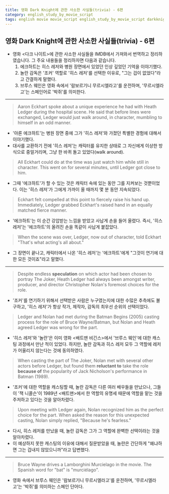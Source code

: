 ```yaml
---
title: 영화 Dark Knight에 관한 사소한 사실들(trivia) - 6편
category: english_study_by_movie_script
tags: english movie movie_script english_study_by_movie_script darkknight
---
```


## 영화 Dark Knight에 관한 사소한 사실들(trivia) - 6편

- 영화 <다크 나이트>에 관한 사소한 사실들을 IMDB에서 가져와서 번역하고 정리하였습니다. 그 주요 내용들을 정리하자면 다음과 같습니다.
  1. 에크하트는 히스 레저와 병원 장면에서 있었던 인상 깊었던 기억을 이야기했다.
  2. 놀란 감독은 '조커' 역할로 '히스 레저'를 선택한 이유로, "그는 겁이 없었다"라고 간결하게 말했다.
  3. 브루스 웨인은 영화 속에서 '람보르기니 무르시엘라고'를 운전하며, '무르시엘라고'는 스페인어로 '박쥐'를 의미한다.

---

> Aaron Eckhart spoke about a unique experience he had with Heath Ledger during the hospital scene. He said that before lines were exchanged, Ledger would just walk around, in character, mumbling to himself in an odd manner. 

- '아론 에크하트'는 병원 장면 중에 그가 '히스 레저'와 가졌던 특별한 경험에 대해서 이야기했다.
- 대사를 교환하기 전에 '히스 레저'는 캐릭터를 유지한 상태로 그 자신에게 이상한 방식으로 중얼거리며, 그냥 한 바퀴 돌고 있었다(walk around).

> All Eckhart could do at the time was just watch him while still in character. This went on for several minutes, until Ledger got close to him. 

- 그때 '에크하트'가 할 수 있는 것은 캐릭터 속에 있는 동안 그를 지켜보는 것뿐이었다. 이는 '히스 레저'가 그에게 가까이 올 때까지 몇 분 동안 지속되었다. 

> Eckhart felt compelled at this point to fiercely raise his hand up. Immediately, Ledger grabbed Eckhart's raised hand in an equally matched fierce manner. 

- '에크하트'는 이 순간 강압받는 느낌을 받았고 사납게 손을 들어 올렸다. 즉시, '히스 레저'는 '에크하트'의 올려진 손을 똑같이 사납게 붙잡았다.

> When the scene was over, Ledger, now out of character, told Eckhart "That's what acting's all about."

- 그 장면이 끝나고, 캐릭터에서 나온 '히스 레저'는 '에크하트'에게 "그것이 연기에 대한 모든 것이죠"라고 말했다.

---

> Despite endless **speculation** on which actor had been chosen to portray The Joker, Heath Ledger had always been amongst writer, producer, and director Christopher Nolan's foremost choices for the role. 

- '조커'를 연기하기 위해서 선택받은 사람은 누구였는지에 대한 수많은 추측에도 불구하고, '히스 레저'가 항상 작가, 제작자, 감독의 최우선 순위의 선택이었다. 

> Ledger and Nolan had met during the Batman Begins (2005) casting process for the role of Bruce Wayne/Batman, but Nolan and Heath agreed Ledger was wrong for the part. 

- '히스 레저'와 '놀란'은 이미 영화 <배트맨 비긴스>에서 '브루스 웨인'에 대한 캐스팅 과정에서 만난 적이 있었다. 하지만, 놀란 감독과 히스 레저 모두 그 역할에 레저가 어울리지 않는다는 것에 동의하였다.

> When casting the part of The Joker, Nolan met with several other actors before Ledger, but found them **reluctant to** take the role **because of** the popularity of Jack Nicholson's performance in Batman (1989). 

- '조커'에 대한 역할을 캐스팅할 때, 놀란 감독은 다른 여러 배우들을 만났으나, 그들이 '잭 니콜슨'이 1989년 <배트맨>에서 한 역할의 유명세 때문에 역할을 맡는 것을 주저하고 있다는 것을 알아차렸다.

> Upon meeting with Ledger again, Nolan recognized him as the perfect choice for the part. When asked the reason for this unexpected casting, Nolan simply replied, "Because he's fearless."

- 다시, 히스 레저를 만났을 때, 놀란 감독은 그가 그 역할에 완벽한 선택이라는 것을 알아차렸다. 
- 이 예상하지 못한 캐스팅의 이유에 대해서 질문받았을 때, 놀란은 간단하게 "왜냐하면 그는 겁내지 않았으니까"라고 답변했다.

--- 

> Bruce Wayne drives a Lamborghini Murcielago in the movie. The Spanish word for "bat" is "murciélago".

- 영화 속에서 브루스 웨인은 '람보르기니 무르시엘라고'를 운전하며, '무르시엘라고'는 '박쥐'를 의미하는 스페인 단어다.
